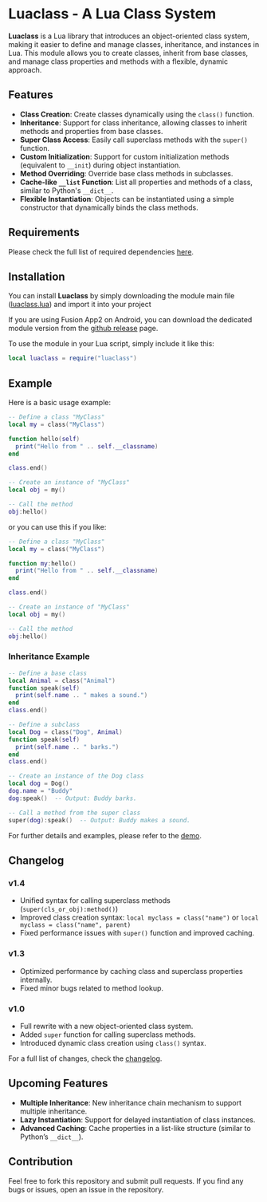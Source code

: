 # Luaclass - A Lua Class System

**Luaclass** is a Lua library that introduces an object-oriented class system, making it easier to define and manage classes, inheritance, and instances in Lua. This module allows you to create classes, inherit from base classes, and manage class properties and methods with a flexible, dynamic approach.

## Features

- **Class Creation**: Create classes dynamically using the `class()` function.
- **Inheritance**: Support for class inheritance, allowing classes to inherit methods and properties from base classes.
- **Super Class Access**: Easily call superclass methods with the `super()` function.
- **Custom Initialization**: Support for custom initialization methods (equivalent to `__init`) during object instantiation.
- **Method Overriding**: Override base class methods in subclasses.
- **Cache-like `__list` Function**: List all properties and methods of a class, similar to Python's `__dict__`.
- **Flexible Instantiation**: Objects can be instantiated using a simple constructor that dynamically binds the class methods.

## Requirements

Please check the full list of required dependencies [here](https://github.com/blanhhy/luaclass/blob/main/requirement.md).

## Installation

You can install **Luaclass** by simply downloading the module main file ([luaclass.lua](https://github.com/blanhhy/luaclass/blob/main/demo.lua)) and import it into your project

If you are using Fusion App2 on Android, you can download the dedicated module version from the [github release](https://github.com/blanhhy/luaclass/releases) page.

To use the module in your Lua script, simply include it like this:

```lua
local luaclass = require("luaclass")
```

## Example

Here is a basic usage example:

```lua
-- Define a class "MyClass"
local my = class("MyClass")

function hello(self)
  print("Hello from " .. self.__classname)
end

class.end()

-- Create an instance of "MyClass"
local obj = my()

-- Call the method
obj:hello()
```

or you can use this if you like:

```lua
-- Define a class "MyClass"
local my = class("MyClass")

function my:hello()
  print("Hello from " .. self.__classname)
end

class.end()

-- Create an instance of "MyClass"
local obj = my()

-- Call the method
obj:hello()
```

### Inheritance Example

```lua
-- Define a base class
local Animal = class("Animal")
function speak(self)
  print(self.name .. " makes a sound.")
end
class.end()

-- Define a subclass
local Dog = class("Dog", Animal)
function speak(self)
  print(self.name .. " barks.")
end
class.end()

-- Create an instance of the Dog class
local dog = Dog()
dog.name = "Buddy"
dog:speak()  -- Output: Buddy barks.

-- Call a method from the super class
super(dog):speak()  -- Output: Buddy makes a sound.
```

For further details and examples, please refer to the [demo](https://github.com/blanhhy/luaclass/blob/main/demo.lua).

## Changelog

### v1.4
- Unified syntax for calling superclass methods (`super(cls_or_obj):method()`)
- Improved class creation syntax: `local myclass = class("name")` or `local myclass = class("name", parent)`
- Fixed performance issues with `super()` function and improved caching.

### v1.3
- Optimized performance by caching class and superclass properties internally.
- Fixed minor bugs related to method lookup.

### v1.0
- Full rewrite with a new object-oriented class system.
- Added `super` function for calling superclass methods.
- Introduced dynamic class creation using `class()` syntax.

For a full list of changes, check the [changelog](https://github.com/blanhhy/luaclass/blob/main/changelog.md).

## Upcoming Features

- **Multiple Inheritance**: New inheritance chain mechanism to support multiple inheritance.
- **Lazy Instantiation**: Support for delayed instantiation of class instances.
- **Advanced Caching**: Cache properties in a list-like structure (similar to Python’s `__dict__`).

## Contribution

Feel free to fork this repository and submit pull requests. If you find any bugs or issues, open an issue in the repository.